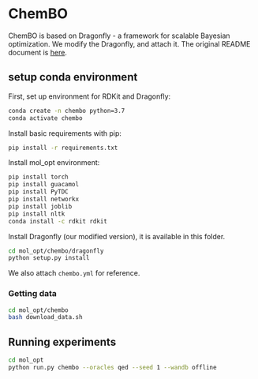 # ChemBO

ChemBO is based on Dragonfly - a framework for scalable Bayesian optimization. We modify the Dragonfly, and attach it. 
The original README document is [here](https://github.com/ks-korovina/chembo). 

## setup conda environment

First, set up environment for RDKit and Dragonfly:

```bash
conda create -n chembo python=3.7
conda activate chembo
```

Install basic requirements with pip:

```bash
pip install -r requirements.txt
```

Install mol_opt environment: 
```bash
pip install torch 
pip install guacamol 
pip install PyTDC 
pip install networkx 
pip install joblib 
pip install nltk 
conda install -c rdkit rdkit 
```


Install Dragonfly (our modified version), it is available in this folder. 

```bash
cd mol_opt/chembo/dragonfly
python setup.py install 
```

We also attach `chembo.yml` for reference. 



### Getting data

```bash
cd mol_opt/chembo 
bash download_data.sh
```


## Running experiments


```bash
cd mol_opt 
python run.py chembo --oracles qed --seed 1 --wandb offline 
```









